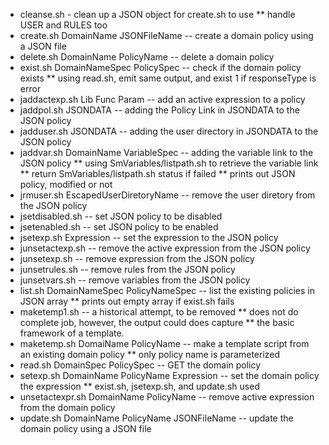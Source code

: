 * cleanse.sh - clean up a JSON object for create.sh to use
** handle USER and RULES too
* create.sh DomainName JSONFileName -- create a domain policy using a JSON file
* delete.sh DomainName PolicyName -- delete a domain policy
* exist.sh DomainNameSpec PolicySpec -- check if the domain policy exists
** using read.sh, emit same output, and exist 1 if responseType is error
* jaddactexp.sh Lib Func Param -- add an active expression to a policy
* jaddpol.sh JSONDATA -- adding the Policy Link in JSONDATA to the JSON policy
* jadduser.sh JSONDATA -- adding the user directory in JSONDATA to the JSON policy
* jaddvar.sh DomainName VariableSpec -- adding the variable link to the JSON policy
** using SmVariables/listpath.sh to retrieve the variable link
** return SmVariables/listpath.sh status if failed
** prints out JSON policy, modified or not
* jrmuser.sh EscapedUserDiretoryName -- remove the user diretory from the JSON policy
* jsetdisabled.sh -- set JSON policy to be disabled
* jsetenabled.sh -- set JSON policy to be enabled
* jsetexp.sh Expression -- set the expression to the JSON policy
* junsetactexp.sh -- remove the active expression from the JSON policy
* junsetexp.sh -- remove expression from the JSON policy
* junsetrules.sh -- remove rules from the JSON policy
* junsetvars.sh -- remove variables from the JSON policy
* list.sh DomainNameSpec PolicyNameSpec -- list the existing policies in JSON array
** prints out empty array if exist.sh fails
* maketemp1.sh -- a historical attempt, to be removed
** does not do complete job, however, the output could does capture
** the basic framework of a template.
* maketemp.sh DomaiName PolicyName -- make a template script from an existing domain policy
** only policy name is parameterized
* read.sh DomainSpec PolicySpec -- GET the domain policy
* setexp.sh DomainName PolicyName Expression -- set the domain policy the expression
** exist.sh, jsetexp.sh, and update.sh used
* unsetactexpr.sh DomainName PolicyName -- remove active expression from the domain policy
* update.sh DomainName PolicyName JSONFileName -- update the domain policy using a JSON file
